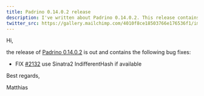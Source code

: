 ```yaml
---
title: Padrino 0.14.0.2 release
description: I've written about Padrino 0.14.0.2. This release contains small bug fixes
twitter_src: https://gallery.mailchimp.com/4010f8ce18503766e176536f1/images/32684573-8372-4e96-bc1b-5864ce88a1a4.jpg
---
```


Hi,

the release of [Padrino 0.14.0.2](http://padrinorb.com/blog/padrino-0-14-0-2/ "Padrino 0.14.0.2") is out and contains the
following bug fixes:

- FIX [#2132](https://github.com/padrino/padrino-framework/issues/2132) use Sinatra2 IndifferentHash if available

Best regards,

Matthias

